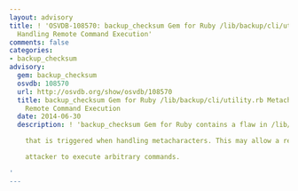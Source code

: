 ```yaml
---
layout: advisory
title: ! 'OSVDB-108570: backup_checksum Gem for Ruby /lib/backup/cli/utility.rb Metacharacter
  Handling Remote Command Execution'
comments: false
categories:
- backup_checksum
advisory:
  gem: backup_checksum
  osvdb: 108570
  url: http://osvdb.org/show/osvdb/108570
  title: backup_checksum Gem for Ruby /lib/backup/cli/utility.rb Metacharacter Handling
    Remote Command Execution
  date: 2014-06-30
  description: ! 'backup_checksum Gem for Ruby contains a flaw in /lib/backup/cli/utility.rb

    that is triggered when handling metacharacters. This may allow a remote

    attacker to execute arbitrary commands.

'
---
```


